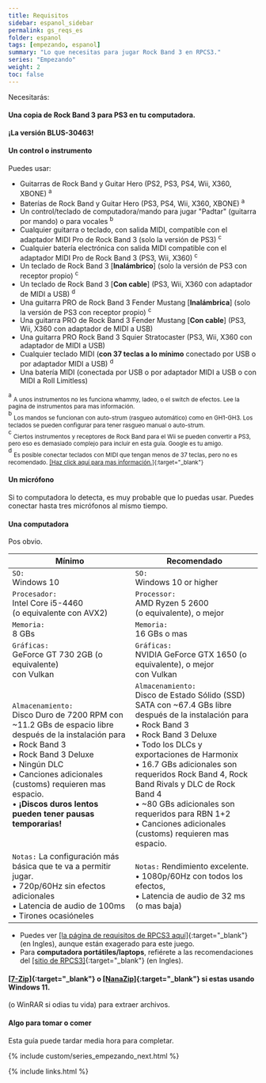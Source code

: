 ```yaml
---
title: Requisitos
sidebar: espanol_sidebar
permalink: gs_reqs_es
folder: espanol
tags: [empezando, espanol]
summary: "Lo que necesitas para jugar Rock Band 3 en RPCS3."
series: "Empezando"
weight: 2
toc: false
---
```


Necesitarás:

#### Una copia de Rock Band 3 para PS3 en tu computadora.
**¡La versión BLUS-30463!**

#### Un control o instrumento
Puedes usar:

* Guitarras de Rock Band y Guitar Hero (PS2, PS3, PS4, Wii, X360, XBONE) <sup>a
* Baterías de Rock Band y Guitar Hero (PS3, PS4, Wii, X360, XBONE) <sup>a
* Un control/teclado de computadora/mando para jugar "Padtar" (guitarra por mando) o para vocales <sup>b
* Cualquier guitarra o teclado, con salida MIDI, compatible con el adaptador MIDI Pro de Rock Band 3 (solo la versión de PS3) <sup>c
* Cualquier batería electrónica con salida MIDI compatible con el adaptador MIDI Pro de Rock Band 3 (PS3, Wii, X360) <sup>c
* Un teclado de Rock Band 3 \[**Inalámbrico**\] (solo la versión de PS3 con receptor propio) <sup>c
* Un teclado de Rock Band 3 \[**Con cable**\] (PS3, Wii, X360 con adaptador de MIDI a USB) <sup>d
* Una guitarra PRO de Rock Band 3 Fender Mustang \[**Inalámbrica**\] (solo la versión de PS3 con receptor propio) <sup>c
* Una guitarra PRO de Rock Band 3 Fender Mustang \[**Con cable**\] (PS3, Wii, X360 con adaptador de MIDI a USB)
* Una guitarra PRO Rock Band 3 Squier Stratocaster (PS3, Wii, X360 con adaptador de MIDI a USB)
* Cualquier teclado MIDI (**con 37 teclas a lo mínimo** conectado por USB o por adaptador MIDI a USB) <sup>d
* Una batería MIDI (conectada por USB o por adaptador MIDI a USB o con MIDI a Roll Limitless) <sup>

<sup>a</sup> <sub>A unos instrumentos no les funciona whammy, ladeo, o el switch de efectos. Lee la pagina de instrumentos para mas información.</sub>  
<sup>b</sup> <sub>Los mandos se funcionan con auto-strum (rasgueo automático) como en GH1-GH3. Los teclados se pueden configurar para tener rasgueo manual o auto-strum.</sub>  
<sup>c</sup> <sub>Ciertos instrumentos y receptores de Rock Band para el Wii se pueden convertir a PS3, pero eso es demasiado complejo para incluir en esta guía. Google es tu amigo.</sub>  
<sup>d</sup> <sub>Es posible conectar teclados con MIDI que tengan menos de 37 teclas, pero no es recomendado. [[Haz click aquí para mas información.]](https://carlmylo.github.io/rb3-pc/ctrls_keys_midi_es){:target="_blank"}</sub>  

#### Un micrófono
Si to computadora lo detecta, es muy probable que lo puedas usar. Puedes conectar hasta tres micrófonos al mismo tiempo.

#### Una computadora
Pos obvio.

| **Mínimo** | **Recomendado** |
|--|--|
| `SO:` <br>Windows 10 | `SO:` <br>Windows 10 or higher |
| `Procesador:` <br>Intel Core i5-4460 <br>(o equivalente con AVX2) | `Processor:` <br>AMD Ryzen 5 2600 <br>(o equivalente), o mejor |
| `Memoria:` <br>8 GBs | `Memoria:` <br>16 GBs o mas |
| `Gráficas:` <br>GeForce GT 730 2GB (o equivalente) <br>con Vulkan | `Gráficas:` <br>NVIDIA GeForce GTX 1650 (o equivalente), o mejor <br>con Vulkan |
| `Almacenamiento:` <br>Disco Duro de 7200 RPM con ~11.2 GBs de espacio libre después de la instalación para <br>• Rock Band 3 <br>• Rock Band 3 Deluxe <br>• Ningún DLC <br>• Canciones adicionales (customs) requieren mas espacio. <br>• **¡Discos duros lentos pueden tener pausas temporarias!** | `Almacenamiento:` <br>Disco de Estado Sólido (SSD) SATA con ~67.4 GBs libre después de la instalación para <br>• Rock Band 3 <br>• Rock Band 3 Deluxe <br>• Todo los DLCs y exportaciones de Harmonix <br>• 16.7 GBs adicionales son requeridos Rock Band 4, Rock Band Rivals y DLC de Rock Band 4 <br>• ~80 GBs adicionales son requeridos para RBN 1+2 <br>• Canciones adicionales (customs) requieren mas espacio. |
| `Notas:` La configuración más básica que te va a permitir jugar. <br>• 720p/60Hz sin efectos adicionales <br>• Latencia de audio de 100ms <br>• Tirones ocasióneles | `Notas:` Rendimiento excelente. <br>• 1080p/60Hz con todos los efectos, <br>• Latencia de audio de 32 ms (o mas baja) |

* Puedes ver [[la página de requisitos de RPCS3 aquí]](https://rpcs3.net/quickstart#supported_devices_laptops){:target="_blank"} (en Ingles), aunque están exagerado para este juego.
* Para **computadora portátiles/laptops**, refiérete a las recomendaciones del [[sitio de RPCS3]](https://rpcs3.net/quickstart#supported_devices_laptops){:target="_blank"} (en Ingles).
 
#### [[7-Zip]](https://7zip-es.updatestar.com/){:target="_blank"} o [[NanaZip]](https://apps.microsoft.com/detail/9n8g7tscl18r){:target="_blank"} si estas usando Windows 11.
(o WinRAR si odias tu vida) para extraer archivos.

#### Algo para tomar o comer
Esta guía puede tardar media hora para completar.

{% include custom/series_empezando_next.html %}

{% include links.html %}